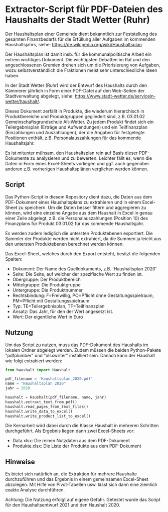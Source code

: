 # Extractor-Script für PDF-Dateien des Haushalts der Stadt Wetter (Ruhr)

Der Haushaltsplan einer Gemeinde dient bekanntlich zur Feststellung des
gesamten Finanzbedarfs für die Erfüllung aller Aufgaben im kommenden Haushaltsjahrs, 
siehe: https://de.wikipedia.org/wiki/Haushaltsplan.

Der Haushaltsplan ist damit insb. für die kommunalpolitische Arbeit ein extrem
wichtiges Dokument. Die wichtigsten Debatten im Rat und den angeschlossenen Gremien
drehen sich um die Priorisierung von Aufgaben, wozu selbstverständlich die 
Fraktionen meist sehr unterschiedliche Ideen haben.

In der Stadt Wetter (Ruhr) wird der Entwurf des Haushalts durch den Kämmerer 
jährlich in Form einer PDF-Datei auf den Web-Seiten der Stadtverwaltung abgelegt, 
siehe: https://www.stadt-wetter.de/servicein-wetter/haushalt/.

Dieses Dokument zerfällt in Produkte, die wiederum hierarchisch in Produktbereiche und 
Produktgruppen gegliedert sind, z.B. 03.01.02 Gemeinschaftsgrundschule Alt-Wetter.
Zu jedem Produkt findet sich ein Teilergebnisplan (Erträge und Aufwendungen) und ein 
Teilfinanzplan (Einzahlungen und Auszahlungen), der die Angaben für festgelegte Positionen
enthält, z.B. Personalauszahlungen für das kommende Haushaltsjahr.

Es ist mitunter mühsam, den Haushaltsplan rein auf Basis dieser PDF-Dokumente zu analysieren und zu bewerten.
Leichter fällt es, wenn die Daten in Form eines Excel-Sheets vorliegen und ggf. auch
gegenüber anderen z.B. vorherigen Haushaltsplänen verglichen werden können.

## Script

Das Python-Script in diesem Repository dient dazu, die Daten aus dem PDF-Dokument eines Haushaltsplans 
zu extrahieren und in einem Excel-Sheet zu speichern. Um die Daten besser filtern 
und aggregieren zu können, wird eine einzelne Angabe aus dem Haushalt in Excel in genau
einer Zeile abgelegt, z.B. die Personalauszahlungen (Position 10) des Finanzplans für Produkt 
03.01.02 für das kommende Haushaltsjahr.

Es werden zudem lediglich die untersten Produktebenen exportiert. Die Sammler der Produkte 
werden nicht extrahiert, da die Summen ja leicht aus den untersten Produktebenen berechnet werden können.

Das Excel-Sheet, welches durch den Export entsteht, besitzt die folgenden Spalten:
- Dokument: Der Name des Quelldokuments, z.B. 'Haushaltsplan 2020'
- Seite: Die Seite, auf welcher der spezifische Wert zu finden ist.
- Obergruppe: Der Produktbereich
- Mittelgruppe: Die Produktgruppe
- Untergruppe: Die Produktnummer
- Rechtsbindung: F=Freiwillig, PO=Pflicht ohne Gestaltungsspielraum, PM=Pflicht mit Gestaltungsspielraum
- Typ: TE=Teilergebnisplan, TF=Teilfinanzplan
- Ansatz: Das Jahr, für den der Wert angesetzt ist.
- Wert: Der eigentliche Wert in Euro

## Nutzung

Um das Script zu nutzen, muss das PDF-Dokument des Haushalts im lokalen Ordner abgelegt werden.
Zudem müssen die beiden Python-Pakete "pdfplumber" und "xlsxwriter" installiert sein.
Danach kann der Haushalt wie folgt extrahiert werden:

```python
from haushalt import Haushalt

pdf_filename = 'Haushaltsplan_2020.pdf'
name = "Haushaltsplan 2020"
jahr = 2020

haushalt = Haushalt(pdf_filename, name, jahr)
haushalt.extract_text_from_pdf()
haushalt.read_pages_from_text_files()
haushalt.write_data_to_excel()
haushalt.write_product_list_to_excel()
```

Die Kernarbeit wird dabei durch die Klasse Haushalt in mehreren Schritten durchgeführt.
Als Ergebnis liegen dann zwei Excel-Sheets vor: 
- Data.xlsx: Die reinen Nutzdaten aus dem PDF-Dokument
- Produkte.xlsx: Die Liste der Produkte aus dem PDF-Dokument

## Hinweise

Es bietet sich natürlich an, die Extraktion für mehrere Haushalte durchzuführen und
das Ergebnis in einem gemeinsamen Excel-Sheet abzulegen. Mit Hilfe von
Pivot-Tabellen usw. lässt sich dann eine ziemlich exakte Analyse durchführen.

Achtung: Die Nutzung erfolgt auf eigene Gefahr. Getestet wurde das Script für den
Haushaltsentwurf 2021 und den Haushalt 2020.